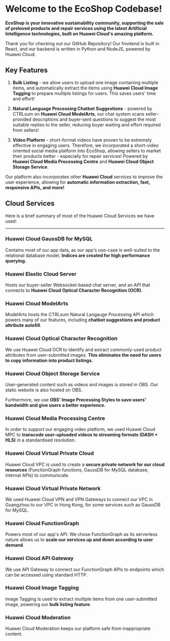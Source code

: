 # Welcome to the EcoShop Codebase!

**EcoShop is your innovative sustainability community, supporting the sale of preloved products and repair services using the latest Artificial Intelligence technologies, built on Huawei Cloud's amazing platform.**

Thank you for checking out our GitHub Repository! Our frontend is built in React, and our backend is written in Python and NodeJS, powered by Huawei Cloud.

## Key Features

1. **Bulk Listing** - we allow users to upload one image containing multiple items, and automatically extract the items using **Huawei Cloud Image Tagging** to prepare multiple listings for users. This saves users' time and effort!

2. **Natural Language Processing Chatbot Suggestions** - powered by CTRLsum on **Huawei Cloud ModelArts**, our chat system scans seller-provided descriptions and buyer-sent questions to suggest the most suitable replies to the seller, reducing buyer waiting and effort required from sellers!

3. **Video Platform** - short-format videos have proven to be extremely effective in engaging users. Therefore, we incorporated a short-video oriented social media platform into EcoShop, allowing sellers to market their products better - especially for repair services! Powered by **Huawei Cloud Media Processing Centre** and **Huawei Cloud Object Storage Service**.

Our platform also incorporates other **Huawei Cloud** services to improve the user experience, allowing for **automatic information extraction, fast, responsive APIs, and more!**

## Cloud Services

Here is a brief summary of most of the Huawei Cloud Services we have used:

---

### **Huawei Cloud GaussDB for MySQL**

Contains most of our app data, as our app's use-case is well-suited to the relational database model. **Indices are created for high performance querying.**

### **Huawei Elastic Cloud Server**

Hosts our buyer-seller Websocket-based chat server, and an API that connects to **Huawei Cloud Optical Character Recognition (OCR)**.

### **Huawei Cloud ModelArts**

ModelArts hosts the CTRLsum Natural Langauge Processing API which powers many of our features, including **chatbot suggestions and product attribute autofill**.

### **Huawei Cloud Optical Character Recognition**

We use Huawei Cloud OCR to identify and extract commonly-used product attributes from user-submitted images. **This eliminates the need for users to copy information into product listings.**

### **Huawei Cloud Object Storage Service**

User-generated content such as videos and images is stored in OBS. Our static website is also hosted on OBS.

Furthermore, we use **OBS' Image Processing Styles to save users' bandwidth and give users a better experience.**

### **Huawei Cloud Media Processing Centre**

In order to support our engaging video platform, we used Huawei Cloud MPC to **transcode user-uploaded videos to streaming formats (DASH + HLS)** in a standardised resolution.

### **Huawei Cloud Virtual Private Cloud**

Huawei Cloud VPC is used to create a **secure private network for our cloud resources** (FunctionGraph functions, GaussDB for MySQL database, internal APIs) to communicate.

### **Huawei Cloud Virtual Private Network**

We used Huawei Cloud VPN and VPN Gateways to connect our VPC in Guangzhou to our VPC in Hong Kong, for some services such as GaussDB for MySQL.

### **Huawei Cloud FunctionGraph**

Powers most of our app's API. We chose FunctionGraph as its serverless nature allows us to **scale our services up and down according to user demand**.

### **Huawei Cloud API Gateway**

We use API Gateway to connect our FunctionGraph APIs to endpoints which can be accessed using standard HTTP.

### **Huawei Cloud Image Tagging**

Image Tagging is used to extract multiple items from one user-submitted image, powering our **bulk listing feature**.

### **Huawei Cloud Moderation**

Huawei Cloud Moderation keeps our platform safe from inappropriate content.
